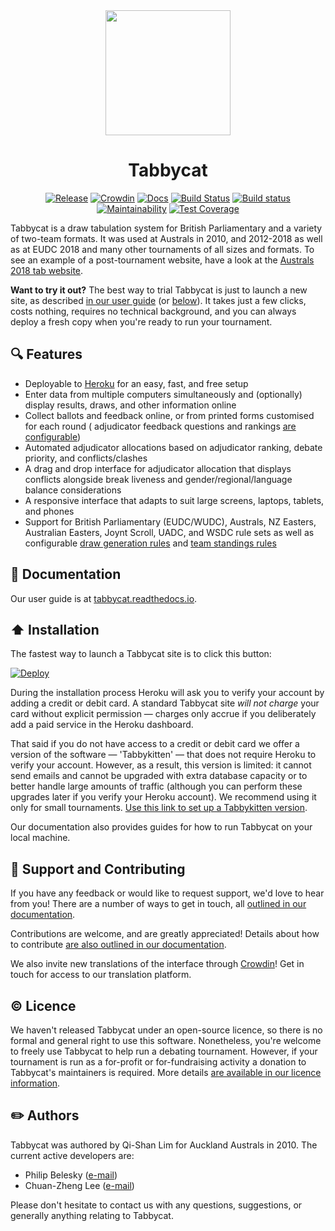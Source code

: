 <div align="center">

<img width=200 src="https://raw.githubusercontent.com/TabbycatDebate/tabbycat/develop/tabbycat/static/logo.svg?sanitize=true">

# Tabbycat

[![Release](https://img.shields.io/github/release/tabbycatdebate/tabbycat.svg)](https://github.com/tabbycatdebate/tabbycat/releases)
[![Crowdin](https://badges.crowdin.net/tabbycat/localized.svg)](https://crowdin.com/project/tabbycat)
[![Docs](https://readthedocs.org/projects/tabbycat/badge/)](http://tabbycat.readthedocs.io/en/stable/)
[![Build Status](https://travis-ci.org/TabbycatDebate/tabbycat.svg?branch=develop)](https://travis-ci.org/TabbycatDebate/tabbycat)
[![Build status](https://ci.appveyor.com/api/projects/status/hcht4g5x2m5urr8y/branch/develop?svg=true)](https://ci.appveyor.com/project/philipbelesky/tabbycat-81705/branch/develop)
[![Maintainability](https://api.codeclimate.com/v1/badges/33dc219dfb957ad658c2/maintainability)](https://codeclimate.com/github/TabbycatDebate/tabbycat/maintainability)
[![Test Coverage](https://api.codeclimate.com/v1/badges/33dc219dfb957ad658c2/test_coverage)](https://codeclimate.com/github/TabbycatDebate/tabbycat/test_coverage)

</div>

Tabbycat is a draw tabulation system for British Parliamentary and a variety of two-team formats. It was used at Australs in 2010, and 2012-2018 as well as at EUDC 2018 and many other tournaments of all sizes and formats. To see an example of a post-tournament website, have a look at the [Australs 2018 tab website](https://australs2018.herokuapp.com).

**Want to try it out?** The best way to trial Tabbycat is just to launch a new site, as described [in our user guide](https://tabbycat.readthedocs.io/en/stable/install/heroku.html) (or [below](#installation-and-user-guide)). It takes just a few clicks, costs nothing, requires no technical background, and you can always deploy a fresh copy when you're ready to run your tournament.

## 🔍 Features

- Deployable to [Heroku](https://www.heroku.com/) for an easy, fast, and free setup
- Enter data from multiple computers simultaneously and (optionally) display results, draws, and other information online
- Collect ballots and feedback online, or from printed forms customised for each round ( adjudicator feedback questions and rankings [are configurable](http://tabbycat.readthedocs.io/en/stable/features/adjudicator-feedback.html))
- Automated adjudicator allocations based on adjudicator ranking, debate priority, and conflicts/clashes
- A drag and drop interface for adjudicator allocation that displays conflicts alongside break liveness and gender/regional/language balance considerations
- A responsive interface that adapts to suit large screens, laptops, tablets, and phones
- Support for British Parliamentary (EUDC/WUDC), Australs, NZ Easters, Australian Easters, Joynt Scroll, UADC, and WSDC rule sets as well as configurable [draw generation rules](http://tabbycat.readthedocs.io/en/stable/features/draw-generation.html) and [team standings rules](http://tabbycat.readthedocs.io/en/stable/features/standings-rules.html)

## 📖 Documentation

Our user guide is at [tabbycat.readthedocs.io](http://tabbycat.readthedocs.io/).

## ⬆️ Installation

The fastest way to launch a Tabbycat site is to click this button:

[![Deploy](https://www.herokucdn.com/deploy/button.svg)](https://heroku.com/deploy?template=https://github.com/TabbycatDebate/tabbycat/tree/master)

During the installation process Heroku will ask you to verify your account by adding a credit or debit card. A standard Tabbycat site *will not charge* your card without explicit permission — charges only accrue if you deliberately add a paid service in the Heroku dashboard.

That said if you do not have access to a credit or debit card we offer a version of the software — 'Tabbykitten' — that does not require Heroku to verify your account. However, as a result, this version is limited: it cannot send emails and cannot be upgraded with extra database capacity or to better handle large amounts of traffic (although you can perform these upgrades later if you verify your Heroku account). We recommend using it only for small tournaments. [Use this link to set up a Tabbykitten version](https://heroku.com/deploy?template=https://github.com/TabbycatDebate/tabbycat/tree/kitten).

Our documentation also provides guides for how to run Tabbycat on your local machine.

## 💪 Support and Contributing

If you have any feedback or would like to request support, we'd love to hear from you! There are a number of ways to get in touch, all [outlined in our documentation](http://tabbycat.readthedocs.io/en/latest/about/support.html).

Contributions are welcome, and are greatly appreciated! Details about how to contribute [are also outlined in our documentation](http://tabbycat.readthedocs.io/en/latest/about/contributing.html).

We also invite new translations of the interface through [Crowdin](https://crowdin.com/project/tabbycat)! Get in touch for access to our translation platform.

## ©️ Licence

We haven't released Tabbycat under an open-source licence, so there is no formal and general right to use this software. Nonetheless, you're welcome to freely use Tabbycat to help run a debating tournament. However, if your tournament is run as a for-profit or for-fundraising activity a donation to Tabbycat's maintainers is required. More details [are available in our licence information](http://tabbycat.readthedocs.io/en/latest/about/licence.html).

## ✏️ Authors

Tabbycat was authored by Qi-Shan Lim for Auckland Australs in 2010. The current active developers are:

- Philip Belesky ([e-mail](mailto:contact@philipbelesky.com))
- Chuan-Zheng Lee ([e-mail](mailto:czlee@stanford.edu))

Please don't hesitate to contact us with any questions, suggestions, or generally anything relating to Tabbycat.
